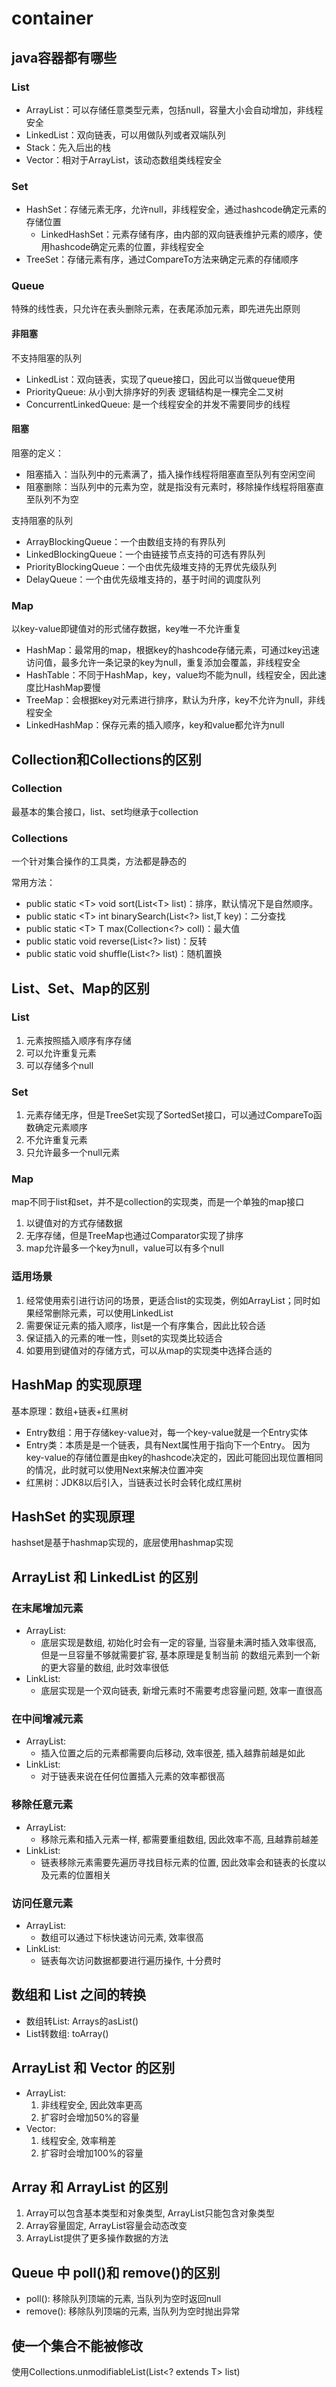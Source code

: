  # container

## java容器都有哪些

### List
+ ArrayList：可以存储任意类型元素，包括null，容量大小会自动增加，非线程安全
+ LinkedList：双向链表，可以用做队列或者双端队列
+ Stack：先入后出的栈
+ Vector：相对于ArrayList，该动态数组类线程安全

### Set
+ HashSet：存储元素无序，允许null，非线程安全，通过hashcode确定元素的存储位置
   + LinkedHashSet：元素存储有序，由内部的双向链表维护元素的顺序，使用hashcode确定元素的位置，非线程安全
+ TreeSet：存储元素有序，通过CompareTo方法来确定元素的存储顺序
### Queue
特殊的线性表，只允许在表头删除元素，在表尾添加元素，即先进先出原则
#### 非阻塞
不支持阻塞的队列
+ LinkedList：双向链表，实现了queue接口，因此可以当做queue使用
+ PriorityQueue: 从小到大排序好的列表 逻辑结构是一棵完全二叉树
+ ConcurrentLinkedQueue: 是一个线程安全的并发不需要同步的线程
#### 阻塞
阻塞的定义：
+ 阻塞插入：当队列中的元素满了，插入操作线程将阻塞直至队列有空闲空间
+ 阻塞删除：当队列中的元素为空，就是指没有元素时，移除操作线程将阻塞直至队列不为空

支持阻塞的队列
+ ArrayBlockingQueue：一个由数组支持的有界队列
+ LinkedBlockingQueue：一个由链接节点支持的可选有界队列
+ PriorityBlockingQueue：一个由优先级堆支持的无界优先级队列
+ DelayQueue：一个由优先级堆支持的，基于时间的调度队列

### Map
以key-value即键值对的形式储存数据，key唯一不允许重复
+ HashMap：最常用的map，根据key的hashcode存储元素，可通过key迅速访问值，最多允许一条记录的key为null，重复添加会覆盖，非线程安全
+ HashTable：不同于HashMap，key，value均不能为null，线程安全，因此速度比HashMap要慢
+ TreeMap：会根据key对元素进行排序，默认为升序，key不允许为null，非线程安全
+ LinkedHashMap：保存元素的插入顺序，key和value都允许为null

## Collection和Collections的区别

### Collection
最基本的集合接口，list、set均继承于collection

### Collections
一个针对集合操作的工具类，方法都是静态的

常用方法：
+ public static \<T> void sort(List\<T> list)：排序，默认情况下是自然顺序。
+ public static \<T> int binarySearch(List\<?> list,T key)：二分查找
+ public static \<T> T max(Collection\<?> coll)：最大值
+ public static void reverse(List\<?> list)：反转
+ public static void shuffle(List\<?> list)：随机置换

## List、Set、Map的区别

### List
1. 元素按照插入顺序有序存储
2. 可以允许重复元素
3. 可以存储多个null

### Set
1. 元素存储无序，但是TreeSet实现了SortedSet接口，可以通过CompareTo函数确定元素顺序
2. 不允许重复元素
3. 只允许最多一个null元素

### Map
map不同于list和set，并不是collection的实现类，而是一个单独的map接口

1. 以键值对的方式存储数据
2. 无序存储，但是TreeMap也通过Comparator实现了排序
3. map允许最多一个key为null，value可以有多个null

### 适用场景
1. 经常使用索引进行访问的场景，更适合list的实现类，例如ArrayList；同时如果经常删除元素，可以使用LinkedList
2. 需要保证元素的插入顺序，list是一个有序集合，因此比较合适
3. 保证插入的元素的唯一性，则set的实现类比较适合
4. 如要用到键值对的存储方式，可以从map的实现类中选择合适的

## HashMap 的实现原理
基本原理：数组+链表+红黑树

+ Entry数组：用于存储key-value对，每一个key-value就是一个Entry实体
+ Entry类：本质是是一个链表，具有Next属性用于指向下一个Entry。
因为key-value的存储位置是由key的hashcode决定的，因此可能回出现位置相同的情况，此时就可以使用Next来解决位置冲突
+ 红黑树：JDK8以后引入，当链表过长时会转化成红黑树

## HashSet 的实现原理
hashset是基于hashmap实现的，底层使用hashmap实现

## ArrayList 和 LinkedList 的区别

### 在末尾增加元素
+ ArrayList: 
   + 底层实现是数组, 初始化时会有一定的容量, 当容量未满时插入效率很高, 但是一旦容量不够就需要扩容, 基本原理是复制当前
的数组元素到一个新的更大容量的数组, 此时效率很低
+ LinkList:
   + 底层实现是一个双向链表, 新增元素时不需要考虑容量问题, 效率一直很高

### 在中间增减元素
+ ArrayList:
   + 插入位置之后的元素都需要向后移动, 效率很差, 插入越靠前越是如此
+ LinkList:
   + 对于链表来说在任何位置插入元素的效率都很高

### 移除任意元素
+ ArrayList:
   + 移除元素和插入元素一样, 都需要重组数组, 因此效率不高, 且越靠前越差
+ LinkList:
   + 链表移除元素需要先遍历寻找目标元素的位置, 因此效率会和链表的长度以及元素的位置相关
   
### 访问任意元素
+ ArrayList: 
   + 数组可以通过下标快速访问元素, 效率很高
+ LinkList: 
   + 链表每次访问数据都要进行遍历操作, 十分费时
   
## 数组和 List 之间的转换
+ 数组转List: Arrays的asList()
+ List转数组: toArray()

## ArrayList 和 Vector 的区别
+ ArrayList: 
   1. 非线程安全, 因此效率更高
   2. 扩容时会增加50%的容量
+ Vector:
   1. 线程安全, 效率稍差
   2. 扩容时会增加100%的容量
   
## Array 和 ArrayList 的区别
1. Array可以包含基本类型和对象类型, ArrayList只能包含对象类型
2. Array容量固定, ArrayList容量会动态改变
3. ArrayList提供了更多操作数据的方法

## Queue 中 poll()和 remove()的区别
+ poll(): 移除队列顶端的元素, 当队列为空时返回null
+ remove(): 移除队列顶端的元素, 当队列为空时抛出异常

## 使一个集合不能被修改
使用Collections.unmodifiableList(List<? extends T> list)
